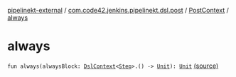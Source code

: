 [pipelinekt-external](../../index.md) / [com.code42.jenkins.pipelinekt.dsl.post](../index.md) / [PostContext](index.md) / [always](./always.md)

# always

`fun always(alwaysBlock: `[`DslContext`](../../com.code42.jenkins.pipelinekt.dsl/-dsl-context/index.md)`<`[`Step`](../../com.code42.jenkins.pipelinekt.core.step/-step/index.md)`>.() -> `[`Unit`](https://kotlinlang.org/api/latest/jvm/stdlib/kotlin/-unit/index.html)`): `[`Unit`](https://kotlinlang.org/api/latest/jvm/stdlib/kotlin/-unit/index.html) [(source)](https://github.com/code42/pipelinekt/tree/master/dsl/src/main/kotlin/com/code42/jenkins/pipelinekt/dsl/post/PostContext.kt#L14)